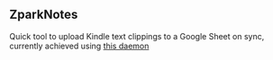 ## ZparkNotes

Quick tool to upload Kindle text clippings to a Google Sheet on sync, currently achieved using [this daemon](https://github.com/Nathansbud/LaunchdNonsense/blob/master/com.nathansbud.zparknotes.plist)

